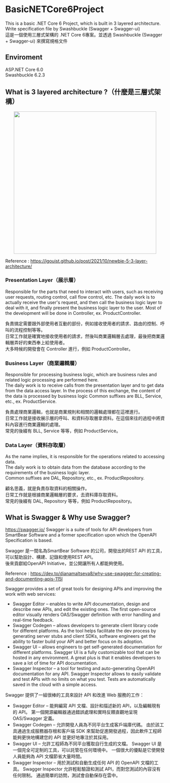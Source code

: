 # BasicNETCore6Project
This is a basic .NET Core 6 Project, which is built in 3 layered architecture. Write specification file by Swashbuckle (Swagger + Swagger-ui)  
這是一個使用三層式架構的 .NET Core 6專案。並透過 Swashbuckle (Swagger + Swagger-ui) 來撰寫規格文件

## Enviroment
ASP.NET Core 6.0  
Swashbuckle 6.2.3

## What is 3 layered architecture ?（什麼是三層式架構）
<img src="https://media.geeksforgeeks.org/wp-content/cdn-uploads/20200103194305/NET-3-Tier-Architecture.png" width="450" style="display:block;margin: 0 auto;">  
 
Reference : https://igouist.github.io/post/2021/10/newbie-5-3-layer-architecture/  
 
### Presentation Layer（展示層）
Responsible for the parts that need to interact with users, such as receiving user requests, routing control, call flow control, etc.
The daily work is to actually receive the user's request, and then call the business logic layer to deal with it, and finally present the business logic layer to the user.
Most of the development will be done in Controller, ex. ProductController.  
 
負責搞定需要跟外部使用者互動的部份，例如接收使用者的請求、路由的控制、呼叫的流程控制等等。  
日常工作就是確實地接收使用者的請求，然後叫商業邏輯層去處理，最後把商業邏輯層弄好的東西奉上給使用者。  
大多時候的開發會在 Controller 進行，例如 ProductController。  
 
### Business Layer（商業邏輯層）
Responsible for processing business logic, which are business rules and related logic processing are performed here.  
The daily work is to receive calls from the presentation layer and to get data from the data access layer. In the process of this exchange, the content of the data is processed by business logic
Common suffixes are BLL, Service, etc., ex.  ProductService.  
 
負責處理商業邏輯，也就是商業規則和相關的邏輯處理都在這裡進行。  
日常工作就是接收展示層的呼叫、和資料存取層拿資料。在這個來往的過程中將資料內容進行商業邏輯的處理。  
常見的後綴有 BLL, Service 等等，例如 ProductService。  
 
### Data Layer（資料存取層）
As the name implies, it is responsible for the operations related to accessing data.  
The daily work is to obtain data from the database according to the requirements of the business logic layer.  
Common suffixes are DAL, Repository, etc., ex. ProductRepository.  
 
顧名思義，就是負責存取資料的相關操作。  
日常工作就是根據商業邏輯層的要求，去資料庫存取資料。  
常見的後綴有 DAL, Repository 等等，例如 ProductRepository。  

## What is Swagger & Why use Swagger?
https://swagger.io/
Swagger is a suite of tools for API developers from SmartBear Software and a former specification upon which the OpenAPI Specification is based.  
 
Swagger 是一間名為SmartBear Software 的公司，開發出的REST API 的工具，可以幫助設計、構建、記錄和使用REST API。  
後來貢獻給OpenAPI Initiative，並公開讓所有人都能夠使用。

Reference : https://dev.to/dianamaltseva8/why-use-swagger-for-creating-and-documenting-apis-115l

Swagger provides a set of great tools for designing APIs and improving the work with web services:  
* Swagger Editor – enables to write API documentation, design and describe new APIs, and edit the existing ones. The first open-source editor visually renders OAS/Swagger definition with error handling and real-time feedback.  
* Swagger Codegen – allows developers to generate client library code for different platforms. As the tool helps facilitate the dev process by generating server stubs and client SDKs, software engineers get the ability to faster build your API and better focus on its adoption.  
* Swagger UI – allows engineers to get self-generated documentation for different platforms. Swagger UI is a fully customizable tool that can be hosted in any environment. A great plus is that it enables developers to save a lot of time for API documentation.  
* Swagger Inspector – a tool for testing and auto-generating OpenAPI documentation for any API. Swagger Inspector allows to easily validate and test APIs with no limits on what you test. Tests are automatically saved in the cloud with a simple access.  
  
  
Swagger 提供了一組很棒的工具來設計 API 和改進 Web 服務的工作：  
* Swagger Editor – 能夠編寫 API 文檔、設計和描述新的 API，以及編輯現有的 API。  第一個開源編輯器通過錯誤處理和實時反饋直觀地呈現 OAS/Swagger 定義。  
* Swagger Codegen – 允許開發人員為不同平台生成客戶端庫代碼。  由於該工具通過生成服務器存根和客戶端 SDK 來幫助促進開發過程，因此軟件工程師能夠更快地構建您的 API 並更好地專注於其採用。  
* Swagger UI – 允許工程師為不同平台獲取自行生成的文檔。  Swagger UI 是一個完全可定制的工具，可以託管在任何環境中。  一個很大的優點是它使開發人員能夠為 API 文檔節省大量時間。  
* Swagger Inspector – 用於測試和自動生成任何 API 的 OpenAPI 文檔的工具。  Swagger Inspector 允許輕鬆驗證和測試 API，而對您測試的內容沒有任何限制。  通過簡單的訪問，測試會自動保存在雲中。  
